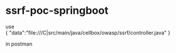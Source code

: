 # ssrf-poc-springboot
 use    
{
 "data":"file:///C|src/main/java/cellbox/owasp/ssrf/controller.java"
}

 in postman
